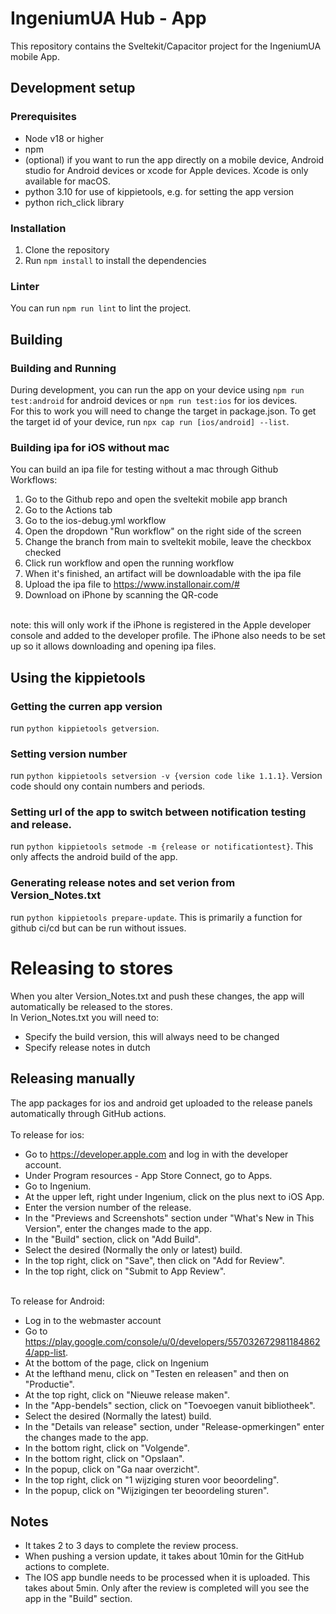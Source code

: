 # IngeniumUA Hub - App

This repository contains the Sveltekit/Capacitor project for the IngeniumUA mobile App.

## Development setup

### Prerequisites
- Node v18 or higher
- npm
- (optional) if you want to run the app directly on a mobile device, Android studio for Android devices or xcode for Apple devices. Xcode is only available for macOS.
- python 3.10 for use of kippietools, e.g. for setting the app version
- python rich_click library

### Installation
1. Clone the repository
2. Run `npm install` to install the dependencies

### Linter
You can run `npm run lint` to lint the project.

## Building
### Building and Running
During development, you can run the app on your device using `npm run test:android` for android devices or `npm run test:ios` for ios devices.
<br>
For this to work you will need to change the target in package.json. To get the target id of your device, run `npx cap run [ios/android] --list`.

### Building ipa for iOS without mac
You can build an ipa file for testing without a mac through Github Workflows:
1. Go to the Github repo and open the sveltekit mobile app branch
2. Go to the Actions tab
3. Go to the ios-debug.yml workflow
4. Open the dropdown "Run workflow" on the right side of the screen
5. Change the branch from main to sveltekit mobile, leave the checkbox checked
6. Click run workflow and open the running workflow
7. When it's finished, an artifact will be downloadable with the ipa file
8. Upload the ipa file to https://www.installonair.com/#
9. Download on iPhone by scanning the QR-code
<br>
note: this will only work if the iPhone is registered in the Apple developer console and added to the developer profile. The iPhone also needs to be set up so it allows downloading and opening ipa files.

## Using the kippietools
### Getting the curren app version
run `python kippietools getversion`.

### Setting version number
run `python kippietools setversion -v {version code like 1.1.1}`. Version code should ony contain numbers and periods.

### Setting url of the app to switch between notification testing and release.
run `python kippietools setmode -m {release or notificationtest}`. This only affects the android build of the app.

### Generating release notes and set verion from Version_Notes.txt
run `python kippietools prepare-update`. This is primarily a function for github ci/cd but can be run without issues.

# Releasing to stores
When you alter Version_Notes.txt and push these changes, the app will automatically be released to the stores.
<br>
In Verion_Notes.txt you will need to:
- Specify the build version, this will always need to be changed
- Specify release notes in dutch

## Releasing manually
The app packages for ios and android get uploaded to the release panels automatically through GitHub actions.
<br><br>
To release for ios:
- Go to https://developer.apple.com and log in with the developer account.
- Under Program resources - App Store Connect, go to Apps.
- Go to Ingenium.
- At the upper left, right under Ingenium, click on the plus next to iOS App.
- Enter the version number of the release.
- In the "Previews and Screenshots" section under "What's New in This Version", enter the changes made to the app.
- In the "Build" section, click on "Add Build".
- Select the desired (Normally the only or latest) build.
- In the top right, click on "Save", then click on "Add for Review".
- In the top right, click on "Submit to App Review".

<br>
To release for Android:

- Log in to the webmaster account
- Go to https://play.google.com/console/u/0/developers/5570326729811848624/app-list.
- At the bottom of the page, click on Ingenium
- At the lefthand menu, click on "Testen en releasen" and then on "Productie".
- At the top right, click on "Nieuwe release maken".
- In the "App-bendels" section, click on "Toevoegen vanuit bibliotheek".
- Select the desired (Normally the latest) build.
- In the "Details van release" section, under "Release-opmerkingen" enter the changes made to the app.
- In the bottom right, click on "Volgende".
- In the bottom right, click on "Opslaan".
- In the popup, click on "Ga naar overzicht".
- In the top right, click on "1 wijziging sturen voor beoordeling".
- In the popup, click on "Wijzigingen ter beoordeling sturen".

## Notes
- It takes 2 to 3 days to complete the review process.
- When pushing a version update, it takes about 10min for the GitHub actions to complete.
- The IOS app bundle needs to be processed when it is uploaded. This takes about 5min. Only after the review is completed will you see the app in the "Build" section.

